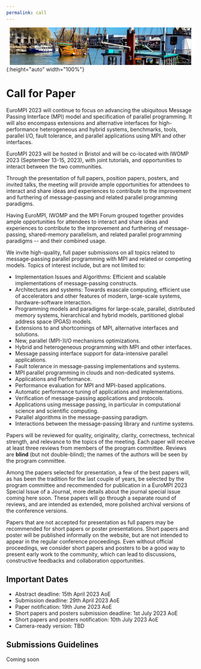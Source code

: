 ```yaml
---
permalink: call
---
```


![Banner](/assets/banner-B.png){:height="auto" width="100%"}


# Call for Paper

EuroMPI 2023 will continue to focus on advancing the ubiquitous Message Passing Interface (MPI) model and specification of parallel programming. It will also encompass extensions and alternative interfaces for high-performance heterogeneous and hybrid systems, benchmarks, tools, parallel I/O, fault tolerance, and parallel applications using MPI and other interfaces.  

EuroMPI 2023 will be hosted in Bristol and will be co-located with IWOMP 2023 (September 13-15, 2023), with joint tutorials, and opportunities to interact between the two communities.

Through the presentation of full papers, position papers, posters, and invited talks, the meeting will provide ample opportunities for attendees to interact and share ideas and experiences to contribute to the improvement and furthering of message-passing and related parallel programming paradigms.

Having EuroMPI, IWOMP and the MPI Forum grouped together provides ample opportunities for attendees to interact and share ideas and experiences to contribute to the improvement and furthering of message-passing, shared-memory parallelism, and related parallel programming paradigms -- and their combined usage.



We invite high-quality, full paper submissions on all topics related to message-passing parallel programming with MPI and related or competing models. Topics of interest include, but are not limited to:

- Implementation Issues and Algorithms: Efficient and scalable implementations of message-passing constructs.
- Architectures and systems: Towards exascale computing, efficient use of accelerators and other features of modern, large-scale systems, hardware-software interaction.
- Programming models and paradigms for large-scale, parallel, distributed memory systems, hierarchical and hybrid models, partitioned global address space (PGAS) models.
- Extensions to and shortcomings of MPI, alternative interfaces and solutions.
- New, parallel (MPI-)I/O mechanisms optimizations.
- Hybrid and heterogeneous programming with MPI and other interfaces.
- Message passing interface support for data-intensive parallel applications.
- Fault tolerance in message-passing implementations and systems.
- MPI parallel programming in clouds and non-dedicated systems.
- Applications and Performance.
- Performance evaluation for MPI and MPI-based applications.
- Automatic performance tuning of applications and implementations.
- Verification of message-passing applications and protocols.
- Applications using message passing, in particular in computational science and scientific computing.
- Parallel algorithms in the message-passing paradigm.
- Interactions between the message-passing library and runtime systems. 

Papers will be reviewed for quality, originality, clarity, correctness, technical strength, and relevance to the topics of the meeting. Each paper will receive at least three reviews from members of the program committee. Reviews are <b>blind</b> (but not double-blind); the names of the authors will be seen by the program committee.

Among the papers selected for presentation, a few of the best papers will, as has been the tradition for the last couple of years, be selected by the program committee and recommended for publication in a EuroMPI 2023 Special Issue of a Journal, more details about the journal special issue coming here soon. These papers will go through a separate round of reviews, and are intended as extended, more polished archival versions of the conference versions.


Papers that are not accepted for presentation as full papers may be recommended for short papers or poster presentations. Short papers and poster  will be published informally on the website, but are not intended to appear in the regular conference proceedings. Even without official proceedings, we consider short papers and posters to be a good way to present early work to the community, which can lead to discussions, constructive feedbacks and collaboration opportunities. 




## Important Dates
<!-- - Submission deadline: 21st February 2022 AoE -->
<!-- - Submission deadline: ~~21st February 2022 AoE~~ 28th February 2022 AoE -->
- Abstract deadline: 15th April 2023 AoE
- Submission deadline: 29th April 2023 AoE 
- Paper notification: 19th June 2023 AoE 
- Short papers and posters submission deadline: 1st July 2023 AoE
- Short papers and posters notification: 10th July 2023 AoE
- Camera-ready version: TBD


## Submissions Guidelines

Coming soon

<!-- [Submission Website](https://easychair.org/conferences/?conf=c3po21) -->
<!-- [Submission Website](https://easychair.org/conferences/?conf=c3po22) -->


